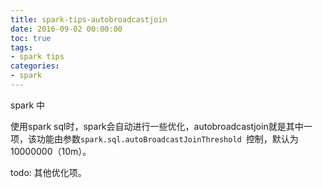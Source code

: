 ```yaml
---
title: spark-tips-autobroadcastjoin
date: 2016-09-02 00:00:00
toc: true
tags:
- spark tips
categories:
- spark
---
```


spark 中

使用spark sql时，spark会自动进行一些优化，autobroadcastjoin就是其中一项，该功能由参数`spark.sql.autoBroadcastJoinThreshold `控制，默认为10000000（10m）。

todo: 其他优化项。